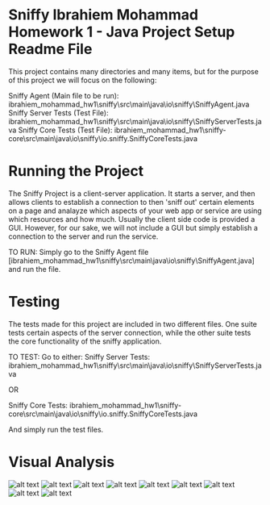 Sniffy
Ibrahiem Mohammad
Homework 1 - Java Project Setup
Readme File
===========================================================================================================================================================================================

This project contains many directories and many items, but for the purpose of this project we will focus on the following:

Sniffy Agent (Main file to be run): ibrahiem_mohammad_hw1\sniffy\src\main\java\io\sniffy\SniffyAgent.java
Sniffy Server Tests (Test File): ibrahiem_mohammad_hw1\sniffy\src\main\java\io\sniffy\SniffyServerTests.java
Sniffy Core Tests (Test File): ibrahiem_mohammad_hw1\sniffy-core\src\main\java\io\sniffy\io.sniffy.SniffyCoreTests.java

Running the Project
======================
The Sniffy Project is a client-server application. It starts a server, and then allows clients to establish a connection to then 'sniff out' certain elements on a page and
analayze which aspects of your web app or service are using which resources and how much. Usually the client side code is provided a GUI. However, for our sake, we will
not include a GUI but simply establish a connection to the server and run the service.

TO RUN:
Simply go to the Sniffy Agent file [ibrahiem_mohammad_hw1\sniffy\src\main\java\io\sniffy\SniffyAgent.java] and run the file.

Testing
=========
The tests made for this project are included in two different files. One suite tests certain aspects of the server connection, while the other suite
tests the core functionality of the sniffy application.

TO TEST:
Go to either:
Sniffy Server Tests: ibrahiem_mohammad_hw1\sniffy\src\main\java\io\sniffy\SniffyServerTests.java

OR

Sniffy Core Tests: ibrahiem_mohammad_hw1\sniffy-core\src\main\java\io\sniffy\io.sniffy.SniffyCoreTests.java

And simply run the test files.


Visual Analysis
=================

![alt text](images/jconsole-mem.png)
![alt text](images/jconsole-overview.png)
![alt text](images/memprofiler-server.png)
![alt text](images/memsampler-server.png)
![alt text](images/monitor-cpu.png)
![alt text](images/tests-core.png)
![alt text](images/tests-server.png)
![alt text](images/threads-server.png)
![alt text](images/visualgc.png)


